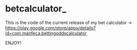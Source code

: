 # betcalculator_
This is the code of the current release of my bet calculator ->
https://play.google.com/store/apps/details?id=com.manfeca.bettingoddscalculator


ENJOY!

